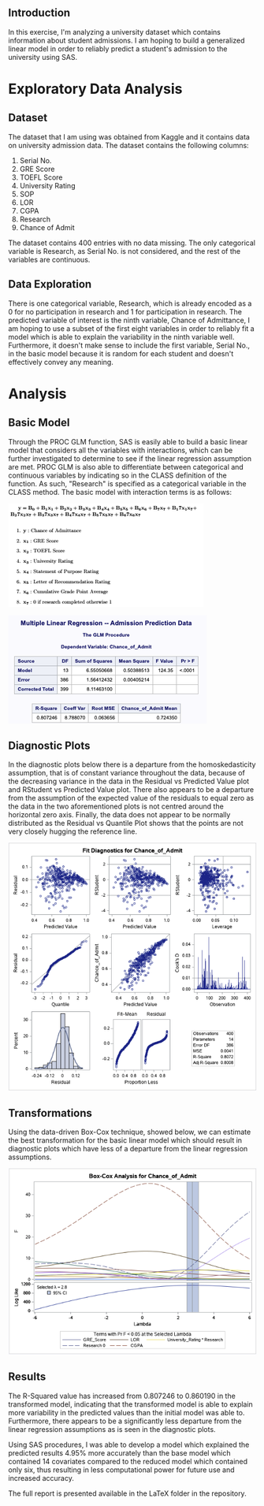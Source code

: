 ## Introduction

In this exercise, I'm analyzing a university dataset which contains information about student admissions. I am hoping to build a generalized linear model in order to reliably predict a student's admission to the university using SAS.

# Exploratory Data Analysis

## Dataset

The dataset that I am using was obtained from Kaggle and it contains data on university admission data. The dataset contains the following columns:

1. Serial No.
2. GRE Score
3. TOEFL Score
4. University Rating
5. SOP
6. LOR
7. CGPA
8. Research
9. Chance of Admit

The dataset contains 400 entries with no data missing. The only categorical variable is Research, as Serial No. is not considered, and the rest of the variables are continuous.

## Data Exploration

There is one categorical variable, Research, which is already encoded as a 0 for no participation in research and 1 for participation in research. The predicted variable of interest is the ninth variable, Chance of Admittance, I am hoping to use a subset of the first eight variables in order to reliably fit a model which is able to explain the variability in the ninth variable well. Furthermore, it doesn't make sense to include the first variable, Serial No., in the basic model because it is random for each student and doesn't effectively convey any meaning.

# Analysis

## Basic Model

Through the PROC GLM function, SAS is easily able to build a basic linear model that considers all the variables with interactions, which can be further investigated to determine to see if the linear regression assumption are met. PROC GLM is also able to differentiate between categorical and continuous variables by indicating so in the CLASS definition of the function. As such, "Research" is specified as a categorical variable in the CLASS method. The basic model with interaction terms is as follows:

![Basic Model](LaTeX/Images/basic_model.png)

![basic model metrics](LaTeX/Images/basic_model_output.png)

## Diagnostic Plots

In the diagnostic plots below there is a departure from the homoskedasticity assumption, that is of constant variance throughout the data, because of the decreasing variance in the data in the Residual vs Predicted Value plot and RStudent vs Predicted Value plot. There also appears to be a departure from the assumption of the expected value of the residuals to equal zero as the data in the two aforementioned plots is not centred around the horizontal zero axis. Finally, the data does not appear to be normally distributed as the Residual vs Quantile Plot shows that the points are not very closely hugging the reference line.

![alt text](LaTeX/Images/basic_model_diagnostics.png)

## Transformations

Using the data-driven Box-Cox technique, showed below, we can estimate the best transformation for the basic linear model which should result in diagnostic plots which have less of a departure from the linear regression assumptions.

![alt text](LaTeX/Images/box_cox_analysis.png)

## Results

The R-Squared value has increased from 0.807246 to 0.860190 in the transformed model, indicating that the transformed model is able to explain more variability in the predicted values than the initial model was able to. Furthermore, there appears to be a significantly less departure from the linear regression assumptions as is seen in the diagnostic plots.

Using SAS procedures, I was able to develop a model which explained the predicted results 4.95% more accurately than the base model which contained 14 covariates compared to the reduced model which contained only six, thus resulting in less computational power for future use and increased accuracy.

The full report is presented available in the LaTeX folder in the repository.
